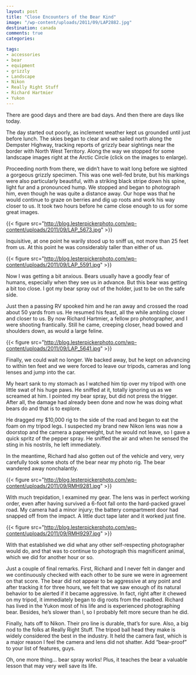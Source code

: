 ```yaml
---
layout: post
title: "Close Encounters of the Bear Kind"
image: "/wp-content/uploads/2011/09/LAP2882.jpg"
destination: canada
comments: true
categories:

tags:
- accessories
- bear
- equipment
- grizzly
- Landscape
- Nikon
- Really Right Stuff
- Richard Hartmier
- Yukon
---
```

There are good days and there are bad days. And then there are days like today.

The day started out poorly, as inclement weather kept us grounded until just before lunch. The skies began to clear and we sailed north along the Dempster Highway, tracking reports of grizzly bear sightings near the border with North West Territory. Along the way we stopped for some landscape images right at the Arctic Circle (click on the images to enlarge).

Proceeding north from there, we didn’t have to wait long before we sighted a gorgeous grizzly specimen. This was one well-fed brute, but his markings were also particularly beautiful, with a striking black stripe down his spine, light fur and a pronounced hump. We stopped and began to photograph him, even though he was quite a distance away. Our hope was that he would continue to graze on berries and dig up roots and work his way closer to us. It took two hours before he came close enough to us for some great images.

{{< figure src="http://blog.lesterpickerphoto.com/wp-content/uploads/2011/09/LAP_5673.jpg" >}}

Inquisitive, at one point he warily stood up to sniff us, not more than 25 feet from us. At this point he was considerably taller than either of us.

{{< figure src="http://blog.lesterpickerphoto.com/wp-content/uploads/2011/09/LAP_5591.jpg" >}}

Now I was getting a bit anxious. Bears usually have a goodly fear of humans, especially when they see us in advance. But this bear was getting a bit too close. I got my bear spray out of the holder, just to be on the safe side.

Just then a passing RV spooked him and he ran away and crossed the road about 50 yards from us. He resumed his feast, all the while ambling closer and closer to us. By now Richard Hartmier, a fellow pro photographer, and I were shooting frantically. Still he came, creeping closer, head bowed and shoulders down, as would a large feline.

{{< figure src="http://blog.lesterpickerphoto.com/wp-content/uploads/2011/09/LAP_5641.jpg" >}}

Finally, we could wait no longer. We backed away, but he kept on advancing to within ten feet and we were forced to leave our tripods, cameras and long lenses and jump into the car.

My heart sank to my stomach as I watched him tip over my tripod with one little swat of his huge paws. He sniffed at it, totally ignoring us as we screamed at him. I pointed my bear spray, but did not press the trigger. After all, the damage had already been done and now he was doing what bears do and that is to explore.

He dragged my $10,000 rig to the side of the road and began to eat the foam on my tripod legs. I suspected my brand new Nikon lens was now a doorstop and the camera a paperweight, but he would not leave, so I gave a quick spritz of the pepper spray. He sniffed the air and when he sensed the sting in his nostrils, he left immediately.

In the meantime, Richard had also gotten out of the vehicle and very, very carefully took some shots of the bear near my photo rig. The bear wandered away nonchalantly.

{{< figure src="http://blog.lesterpickerphoto.com/wp-content/uploads/2011/09/RMH9281.jpg" >}}

With much trepidation, I examined my gear. The lens was in perfect working order, even after having survived a 6-foot fall onto the hard-packed gravel road. My camera had a minor injury; the battery compartment door had snapped off from the impact. A little duct tape later and it worked just fine.

{{< figure src="http://blog.lesterpickerphoto.com/wp-content/uploads/2011/09/RMH9297.jpg" >}}

With that established we did what any other self-respecting photographer would do, and that was to continue to photograph this magnificent animal, which we did for another hour or so.

Just a couple of final remarks. First, Richard and I never felt in danger and we continuously checked with each other to be sure we were in agreement on that score. The bear did not appear to be aggressive at any point and after tracking it for three hours, we felt that we saw enough of its natural behavior to be alerted if it became aggressive. In fact, right after it chewed on my tripod, it immediately began to dig roots from the roadbed. Richard has lived in the Yukon most of his life and is experienced photographing bear. Besides, he’s slower than I, so I probably felt more secure than he did.

Finally, hats off to Nikon. Their pro line is durable, that’s for sure. Also, a big nod to the folks at Really Right Stuff. The tripod ball head they make is widely considered the best in the industry. It held the camera fast, which is a major reason I feel the camera and lens did not shatter. Add “bear-proof” to your list of features, guys.

Oh, one more thing… bear spray works! Plus, it teaches the bear a valuable lesson that may very well save its life. 